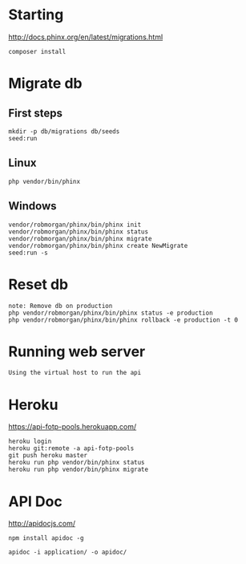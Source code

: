 # Starting

http://docs.phinx.org/en/latest/migrations.html

```
composer install
```

# Migrate db

## First steps

```
mkdir -p db/migrations db/seeds
seed:run
```

## Linux

```
php vendor/bin/phinx
```

## Windows

```
vendor/robmorgan/phinx/bin/phinx init
vendor/robmorgan/phinx/bin/phinx status
vendor/robmorgan/phinx/bin/phinx migrate
vendor/robmorgan/phinx/bin/phinx create NewMigrate
seed:run -s 
```

# Reset db
```
note: Remove db on production
php vendor/robmorgan/phinx/bin/phinx status -e production
php vendor/robmorgan/phinx/bin/phinx rollback -e production -t 0
```

# Running web server

```
Using the virtual host to run the api
```

# Heroku

https://api-fotp-pools.herokuapp.com/

```
heroku login
heroku git:remote -a api-fotp-pools
git push heroku master
heroku run php vendor/bin/phinx status
heroku run php vendor/bin/phinx migrate
```

# API Doc

http://apidocjs.com/

```
npm install apidoc -g

apidoc -i application/ -o apidoc/
```